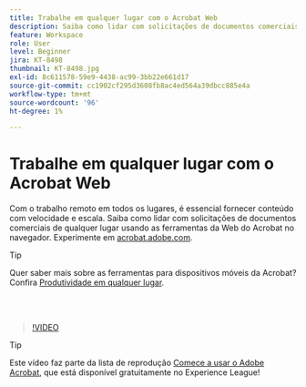 ```yaml
---
title: Trabalhe em qualquer lugar com o Acrobat Web
description: Saiba como lidar com solicitações de documentos comerciais de qualquer lugar usando as ferramentas da Web do Acrobat no navegador
feature: Workspace
role: User
level: Beginner
jira: KT-8498
thumbnail: KT-8498.jpg
exl-id: 8c611578-59e9-4438-ac99-3bb22e661d17
source-git-commit: cc1902cf295d3608fb8ac4ed564a39dbcc885e4a
workflow-type: tm+mt
source-wordcount: '96'
ht-degree: 1%

---
```


# Trabalhe em qualquer lugar com o Acrobat Web

Com o trabalho remoto em todos os lugares, é essencial fornecer conteúdo com velocidade e escala. Saiba como lidar com solicitações de documentos comerciais de qualquer lugar usando as ferramentas da Web do Acrobat no navegador. Experimente em [acrobat.adobe.com](https://acrobat.adobe.com/).

>[!TIP]
>
>Quer saber mais sobre as ferramentas para dispositivos móveis da Acrobat? Confira [Produtividade em qualquer lugar](productivity.md).

<br> 

>[!VIDEO](https://video.tv.adobe.com/v/3443536?enablevpops&quality=12&learn=on&hidetitle=true&captions=por_br)

>[!TIP]
>
>Este vídeo faz parte da lista de reprodução [Comece a usar o Adobe Acrobat](https://experienceleague.adobe.com/pt-br/playlists/acrobat-get-started-business-users), que está disponível gratuitamente no Experience League!

